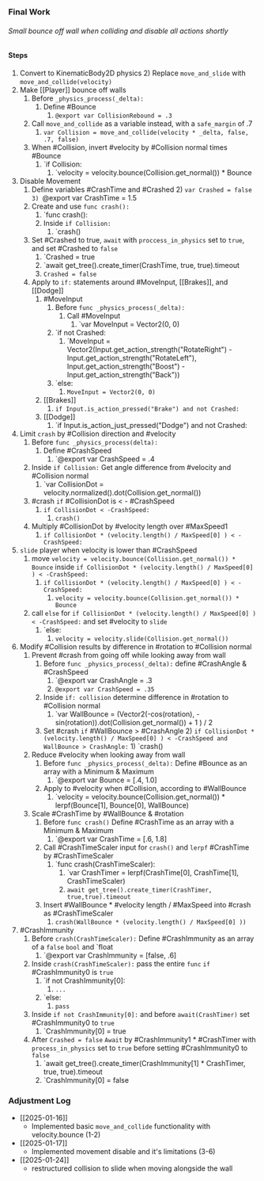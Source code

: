 ### Final Work
###### Small bounce off wall when colliding and disable all actions shortly

#### Steps
1) Convert to KinematicBody2D physics
	2) Replace `move_and_slide` with `move_and_collide(velocity)`
2) Make [[Player]] bounce off walls
	1) Before `_physics_process(_delta):`
		1) Define #Bounce
			1) `@export var CollisionRebound = .3`
	2) Call `move_and_collide` as a variable instead, with a `safe_margin` of .7
		1) `var Collision = move_and_collide(velocity * _delta, false, .7, false)`
	3) When #Collision, invert #velocity by #Collision normal times #Bounce
		1) `if Collision:
			1) `velocity = velocity.bounce(Collision.get_normal()) * Bounce
3) Disable Movement
	1) Define variables #CrashTime and #Crashed
		2) `var Crashed = false
		3) `@export var CrashTime = 1.5
	2) Create and use `func crash():`
		1) `func crash():
		2) Inside `if Collision:` 
			1) `crash()
	3) Set #Crashed to true, `await` with `proccess_in_physics` set to `true`, and set #Crashed to `false`
		1) `Crashed = true
		2) `await get_tree().create_timer(CrashTime, true, true).timeout
		3) `Crashed = false`
	4) Apply to `if:` statements around #MoveInput, [[Brakes]], and [[Dodge]]
		1) #MoveInput 
			1) Before `func _physics_process(_delta):`
				1) Call #MoveInput
					1) `var MoveInput = Vector2(0, 0)
			2) `if not Crashed:
				1) `MoveInput = Vector2(Input.get_action_strength("RotateRight") - Input.get_action_strength("RotateLeft"), Input.get_action_strength("Boost") - Input.get_action_strength("Back"))
			3) `else:
				1) `MoveInput = Vector2(0, 0)`
		2) [[Brakes]]
			1) `if Input.is_action_pressed("Brake") and not Crashed:`
		3) [[Dodge]]
			1) `if Input.is_action_just_pressed("Dodge") and not Crashed:
4) Limit `crash` by #Collision direction and #velocity
	1) Before `func _physics_process(delta):`
		1) Define #CrashSpeed
			1) `@export var CrashSpeed = .4
	2) Inside `if Collision:` Get angle difference from #velocity and #Collision normal
		1) `var CollisionDot = velocity.normalized().dot(Collision.get_normal())
	3) #crash `if` #CollisionDot is <  - #CrashSpeed
		1) `if CollisionDot < -CrashSpeed:`
			1) `crash()`
	4) Multiply #CollisionDot  by #velocity length over #MaxSpeed1
		1) `if CollisionDot * (velocity.length() / MaxSpeed[0] ) < -CrashSpeed:`
5) `slide` player when velocity is lower than #CrashSpeed 
	1) move `velocity = velocity.bounce(Collision.get_normal()) * Bounce` inside ``if CollisionDot * (velocity.length() / MaxSpeed[0] ) < -CrashSpeed:``
		1) `if CollisionDot * (velocity.length() / MaxSpeed[0] ) < -CrashSpeed:`
			1) `velocity = velocity.bounce(Collision.get_normal()) * Bounce` 
	2) call `else` for `if CollisionDot * (velocity.length() / MaxSpeed[0] ) < -CrashSpeed:` and set #velocity to `slide`
		1) `else:
			1) `velocity = velocity.slide(Collision.get_normal())`
6) Modify #Collision results by difference in #rotation to #Collision normal
	1) Prevent #crash from going off while looking away from wall
		1) Before `func _physics_process(_delta):` define #CrashAngle & #CrashSpeed
			1) `@export var CrashAngle = .3
			2) `@export var CrashSpeed = .35`
		2) Inside `if: collision` determine difference in #rotation to #Collision normal
			1) `var WallBounce = (Vector2(-cos(rotation), -sin(rotation)).dot(Collision.get_normal()) + 1 ) / 2
		3) Set #crash `if` #WallBounce > #CrashAngle
			2) `if CollisionDot * (velocity.length() / MaxSpeed[0] ) < -CrashSpeed and WallBounce > CrashAngle:`
				1) `crash()
	2) Reduce #velocity when looking away from wall
		1) Before `func _physics_process(_delta):` Define #Bounce as an array with a Minimum & Maximum
			1) `@export var Bounce = [.4, 1.0]
		2) Apply to #velocity when #Collision, according to #WallBounce 
			1) `velocity = velocity.bounce(Collision.get_normal()) * lerpf(Bounce[1], Bounce[0], WallBounce)
	3) Scale #CrashTime by #WallBounce & #rotation
		1) Before `func crash()` Define #CrashTime as an array with a Minimum & Maximum
			1) `@export var CrashTime = [.6, 1.8]
		2) Call #CrashTimeScaler input for `crash()` and `lerpf` #CrashTime by #CrashTimeScaler
			1) `func crash(CrashTimeScaler):
				1) `var CrashTimer = lerpf(CrashTime[0], CrashTime[1], CrashTimeScaler)
				2) `await get_tree().create_timer(CrashTimer, true,true).timeout`
		3) Insert #WallBounce * #velocity length / #MaxSpeed into #crash as #CrashTimeScaler
			1) `crash(WallBounce * (velocity.length() / MaxSpeed[0] )) `
7) #CrashImmunity
	1) Before `crash(CrashTimeScaler):` Define #CrashImmunity as an array of a `false` `bool` and `float
		1) `@export var CrashImmunity = [false, .6]
	2) Inside `crash(CrashTimeScaler):` pass the entire `func` `if` #CrashImmunity0 is `true`
		1) `if not CrashImmunity[0]:
			1) `...`
		2) `else:
			1) `pass`
	3) Inside `if not CrashImmunity[0]:` and before `await(CrashTimer)` set #CrashImmunity0 to `true`
		1) `CrashImmunity[0] = true
	4) After `Crashed = false` `Await` by #CrashImmunity1 * #CrashTimer with `process_in_physics` set to `true` before setting #CrashImmunity0 to `false`
		1) `await get_tree().create_timer(CrashImmunity[1] * CrashTimer, true, true).timeout
		2) `CrashImmunity[0] = false

### Adjustment Log
- [[2025-01-16]]
	- Implemented basic `move_and_collide` functionality with velocity.bounce (1-2)
- [[2025-01-17]]
	- Implemented movement disable and it's limitations (3-6)
- [[2025-01-24]]
	- restructured collision to slide when moving alongside the wall